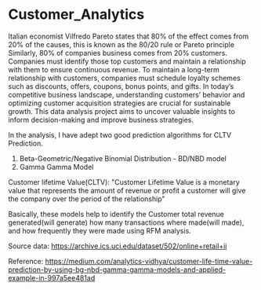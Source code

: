 # Customer_Analytics

Italian economist Vilfredo Pareto states that 80% of the effect comes from 20% of the causes, this is known as the 80/20 rule or Pareto principle
Similarly, 80% of companies business comes from 20% customers. Companies must identify those top customers and maintain a relationship with them to ensure continuous revenue. To maintain a long-term relationship with customers, companies must schedule loyalty schemes such as discounts, offers, coupons, bonus points, and gifts. In today’s competitive business landscape, understanding customers’ behavior and optimizing customer acquisition strategies are crucial for sustainable growth. This data analysis project aims to uncover valuable insights to inform decision-making and improve business strategies.

In the analysis, I have adept two good prediction algorithms for CLTV Prediction.
1. Beta-Geometric/Negative Binomial Distribution - BD/NBD model
2. Gamma Gamma Model

Customer lifetime Value(CLTV):
"Customer Lifetime Value is a monetary value that represents the amount of revenue or profit a customer will give the company over the period of the relationship"

Basically, these models help to identify the Customer total revenue generated(will generate) how many transactions where made(will made), and how frequently they were made using RFM analysis.

Source data: https://archive.ics.uci.edu/dataset/502/online+retail+ii

Reference: https://medium.com/analytics-vidhya/customer-life-time-value-prediction-by-using-bg-nbd-gamma-gamma-models-and-applied-example-in-997a5ee481ad
